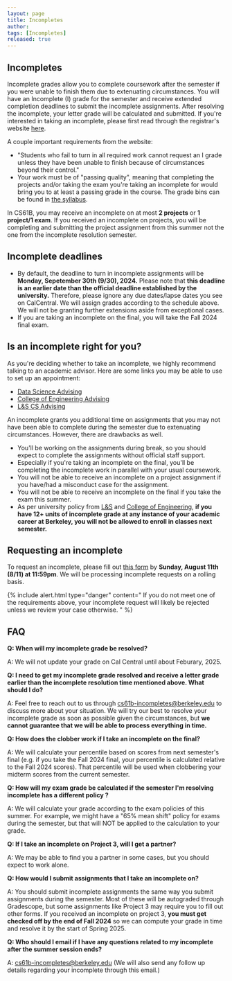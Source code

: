 ```yaml
---
layout: page
title: Incompletes
author: 
tags: [Incompletes]
released: true
---
```


## Incompletes

Incomplete grades allow you to complete coursework after the semester if you were unable to finish them due to extenuating circumstances. You will have an Incomplete (I) grade for the semester and receive extended completion deadlines to submit the incomplete assignments. After resolving the incomplete, your letter grade will be calculated and submitted. If you're interested in taking an incomplete, please first read through the registrar's website [here](https://registrar.berkeley.edu/faculty-staff/grading/incomplete-grades/).

A couple important requirements from the website:

- "Students who fail to turn in all required work cannot request an I grade unless they have been unable to finish because of circumstances beyond their control."
- Your work must be of "passing quality", meaning that completing the projects and/or taking the exam you're taking an incomplete for would bring you to at least a passing grade in the course. The grade bins can be found in [the syllabus](/su24/about#grading).

In CS61B, you may receive an incomplete on at most **2 projects** or **1 project/1 exam**. If you received an incomplete on projects, you will be completing and submitting the project assignment from this summer not the one from the incomplete resolution semester. 

## Incomplete deadlines

- By default, the deadline to turn in incomplete assignments will be **Monday, Sepetember 30th (9/30), 2024.** Please note that **this deadline is an earlier date than the official deadline established by the university.** Therefore, please ignore any due dates/lapse dates you see on CalCentral. We will assign grades according to the schedule above. We will not be granting further extensions aside from exceptional cases. 
- If you are taking an incomplete on the final, you will take the Fall 2024 final exam. 

## Is an incomplete right for you?

As you're deciding whether to take an incomplete, we highly recommend talking to an academic advisor. Here are some links you may be able to use to set up an appointment:

- [Data Science Advising](https://engineering.berkeley.edu/students/advising-counseling/ess-advising/)
- [College of Engineering Advising](https://engineering.berkeley.edu/students/advising-counseling/ess-advising/)
- [L&S CS Advising](https://eecs.berkeley.edu/resources/undergrads/cs/advising)

An incomplete grants you additional time on assignments that you may not have been able to complete during the semester due to extenuating circumstances. However, there are drawbacks as well.

- You'll be working on the assignments during break, so you should expect to complete the assignments without official staff support.
- Especially if you're taking an incomplete on the final, you'll be completing the incomplete work in parallel with your usual coursework.
- You will not be able to receive an incomplete on a project assignment if you have/had a misconduct case for the assignment.
- You will not be able to receive an incomplete on the final if you take the exam this summer. 
- As per university policy from [L&S](https://lsadvising.berkeley.edu/policies/incomplete-grades) and [College of Engineering](https://engineering.berkeley.edu/students/undergraduate-guide/policies-procedures/grades/), **if you have 12+ units of incomplete grade at any instance of your academic career at Berkeley, you will not be allowed to enroll in classes next semester.**

## Requesting an incomplete

To request an incomplete, please fill out [this form](https://forms.gle/SjDEJH6rrQ8fYqSs9) by **Sunday, August 11th (8/11) at 11:59pm**. We will be processing incomplete requests on a rolling basis.

{% include alert.html type="danger" content="
If you do not meet one of the requirements above, your incomplete request will likely be rejected unless we review your case otherwise. 
" %}

## FAQ

**Q: When will my incomplete grade be resolved?**

A: We will not update your grade on Cal Central until about Feburary, 2025. 

**Q: I need to get my incomplete grade resolved and receive a letter grade earlier than the incomplete resolution time mentioned above. What should I do?**

A: Feel free to reach out to us through cs61b-incompletes@berkeley.edu to discuss more about your situation. We will try our best to resolve your incomplete grade as soon as possible given the circumstances, but **we cannot guarantee that we will be able to process everything in time.**

**Q: How does the clobber work if I take an incomplete on the final?**

A: We will calculate your percentile based on scores from next semester's final (e.g. if you take the Fall 2024 final, your percentile is calculated relative to the Fall 2024 scores). That percentile will be used when clobbering your midterm scores from the current semester.

**Q: How will my exam grade be calculated if the semester I'm resolving incomplete has a different policy ?**

A: We will calculate your grade according to the exam policies of this summer. For example, we might have a "65% mean shift" policy for exams during the semester, but that will NOT be applied to the calculation to your grade.

**Q: If I take an incomplete on Project 3, will I get a partner?**

A: We may be able to find you a partner in some cases, but you should expect to work alone.

**Q: How would I submit assignments that I take an incomplete on?**

A: You should submit incomplete assignments the same way you submit assignments during the semester. Most of these will be autograded through Gradescope, but some assignments like Project 3 may require you to fill out other forms. If you received an incomplete on project 3, **you must get checked off by the end of Fall 2024** so we can compute your grade in time and resolve it by the start of Spring 2025. 

**Q: Who should I email if I have any questions related to my incomplete after the summer session ends?**

A: cs61b-incompletes@berkeley.edu (We will also send any follow up details regarding your incomplete through this email.)